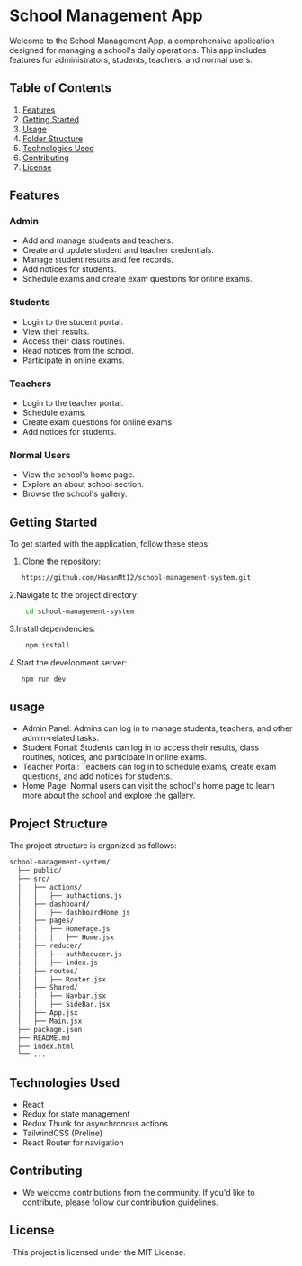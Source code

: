 # School Management App

Welcome to the School Management App, a comprehensive application designed for managing a school's daily operations. This app includes features for administrators, students, teachers, and normal users.

## Table of Contents
1. [Features](#features)
2. [Getting Started](#getting-started)
3. [Usage](#usage)
4. [Folder Structure](#folder-structure)
5. [Technologies Used](#technologies-used)
6. [Contributing](#contributing)
7. [License](#license)

## Features

### Admin
- Add and manage students and teachers.
- Create and update student and teacher credentials.
- Manage student results and fee records.
- Add notices for students.
- Schedule exams and create exam questions for online exams.

### Students
- Login to the student portal.
- View their results.
- Access their class routines.
- Read notices from the school.
- Participate in online exams.

### Teachers
- Login to the teacher portal.
- Schedule exams.
- Create exam questions for online exams.
- Add notices for students.

### Normal Users
- View the school's home page.
- Explore an about school section.
- Browse the school's gallery.

## Getting Started

To get started with the application, follow these steps:

1. Clone the repository:
```bash
   https://github.com/HasanMt12/school-management-system.git

```
2.Navigate to the project directory:
```bash
    cd school-management-system
```  
3.Install dependencies:
```bash
    npm install
```
4.Start the development server:
```bash
   npm run dev

```

## usage
* Admin Panel: Admins can log in to manage students, teachers, and other     admin-related tasks.
* Student Portal: Students can log in to access their results, class routines, notices, and participate in online exams.
* Teacher Portal: Teachers can log in to schedule exams, create exam questions, and add notices for students.
* Home Page: Normal users can visit the school's home page to learn more about the school and explore the gallery.

## Project Structure
The project structure is organized as follows:
```sh
school-management-system/
  ├── public/
  ├── src/
  │   ├── actions/
  │   │   ├── authActions.js
  │   ├── dashboard/
  │   │   ├── dashboardHome.js
  │   ├── pages/
  │   │   ├── HomePage.js
  │   │   │   ├── Home.jsx
  │   ├── reducer/
  │   │   ├── authReducer.js
  │   │   ├── index.js
  │   ├── routes/
  │   │   ├── Router.jsx
  │   ├── Shared/
  │   │   ├── Navbar.jsx
  │   │   ├── SideBar.jsx
  │   ├── App.jsx
  │   ├── Main.jsx
  ├── package.json
  ├── README.md
  ├── index.html
  └── ...
```

## Technologies Used

- React
- Redux for state management
- Redux Thunk for asynchronous actions
- TailwindCSS (Preline)
- React Router for navigation

## Contributing
- We welcome contributions from the community. If you'd like to contribute, please follow our contribution guidelines.

## License
-This project is licensed under the MIT License.